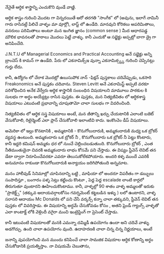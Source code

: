 నేనైతే ఆర్ధిక శాస్త్రాన్ని ఎంచుకొని వుండే వాణ్ణి.

ఆర్ధిక శాస్త్రం గురించి మొదట గా విన్నదయితే ఆరో తరగతి "సాంగీక" లో (అవును, ఇలాగే నామినీ గారు రాసినట్లే పిలిచే వాళ్ళం మా వూర్లో), లాస్ట్ లో ఉండేది. మానవుని కోరికలు అపరిమితాలు, వనరులు పరిమితాలు అంటూ మన ఇంగిత జ్ఞానం (common sense ) మీద ఆధారపడ్డ మౌలిక భావనలతో పాఠాలు మొదలు పెట్టే వాళ్ళు. కానీ ఎందుకో ఆ సబ్జెక్టు అప్పట్లో బాగా డ్రై గా అనిపించేది.

J.N.T.U లో Managerial Economics and Practical Accounting అనే సబ్జెక్టు అన్ని బ్రాంచెస్ కి కామన్ గా ఉండేది. పేరు లో ఎకనామిక్స్ఇ వున్నా ఎకనామిక్స్క్క గురించి చెప్పినట్లు గుర్తు లేదు.

కానీ, ఉద్యోగం లో చేరాక మొదట్లో ఉబుసుపోక నాన్ -ఫిక్షన్ పుస్తకాలు చదివేప్పుడు, ఒకసారి Freakonomics అనే పుస్తకం చదివాను. Steven Levitt అనే ఎకనామిస్ట్ అప్పటి వరకూ పరిశోధించిన అనేక వేర్వేరు ఆర్థిక శాస్త్రానికి సంబంధిన విషయాలని మామూలు పాఠకుల కి సులభం గా అర్థం అయ్యేట్లు రాసిన పుస్తకం. ఈ పుస్తకం, మన నిత్యజీవితం లో ఆర్ధికశాస్త్ర విషయాలు ఎటువంటి ప్రభావాన్ని చూపుతామో చాలా సులభం గా వివరించింది.

నిత్యజీవితం లో ఆర్థిక సస్త్ర విషయాలు అంటే, మన జీతాన్ని ఖర్చు చేయటానికి ఎలాంటి బజెట్ వేసుకోవాలి, రిటైర్మెంట్ ఎలా ప్లాన్ చేసుకోవాలి ఇలాంటివి కాదు. ఇంకొంచెం డీప్ విషయాలు.

అమెరికా లో ఇల్లు కొనటానికి , అమ్మటానికి - కొనుగోలుదారుకి, అమ్మకందారుకి మధ్య ఒక బ్రోకర్ వ్యవస్థ ఉంటుంది. అమ్మకందారు ఒక బ్రోకర్ నీ , కొనుగోలుదారు ఒక బ్రోకర్ నీ పెట్టు కొంటారు, కానీ ఇద్దరి కమిషన్ అమ్మకం ధర లో నుంచే చెల్లించబడుతుంది. కొనుగోలుదారు బ్రోకర్ , ఎంత నీతిమంతుడైనా చివరకి అమ్మకందారు లాభం కోసమే పని చేస్తాడు. ఈ విష్యం స్టీవెన్ లెవిట్ తన డేటా ద్వారా నిరూపించేవరకూ ఎవరూ తెలుసుకోలేకపోయారు. అందరి కళ్ళ ముందే ఎవరికీ అనుమానం రాకుండా కొనుగోలుదారుకి అన్యాయం జరిగిపోతుంది అన్నమాట.

మనం హాలీవుడ్ సినిమాల్లో చూపినదాన్ని బట్టి , మాఫియా లో అందరూ విపరీతం గా డబ్బులు సంపాదిస్తూ , బంగారం పళ్ళ సెట్లు కట్టించు కొంటూ , పెద్ద పెద్ద escalade లాంటి కార్లలో తిరుగుతూ వుంటారని ఊహించుకొంటాము. కానీ, వాళ్ళల్లో 90 శాతం వాళ్ళ అమ్మలతో ఇరుకు "ప్రాజెక్ట్స్" (తక్కువ ఆదాయవర్గాలకోసం గవర్నమెంట్ కట్టబడిన ఇళ్ళు ) లలో ఉంటారని, వాళ్ళ సరాసరి ఆదాయం Mc Donalds లో పని చేసే వర్కర్స్ కన్నా చాలా తక్కువని, స్టీవెన్ లెవిట్ తన పుస్తకం లో వివరిస్తాడు. ఈ విషయాన్ని అర్ధమే చేసుకోవడం కోసం , అతని ఫ్రెండ్ గ్యాంగ్స్ వాళ్ళతో ఎలా కాంటాక్ట్ లోకి వెళ్లిందీ వగైరా మంచి ఇంట్రెస్టింగ్ గా ప్రెసెంట్ చేస్తాడు.

కానీ ఇటువంటి విషయాలతో మనకి ఎమన్నా దమ్మిడీ ఉపయోగం ఉందా అని చదివే వాళ్ళు అడగొచ్చు. ఉంది చాలా ఉపయోగం వుంది. ఉదాహరణకి చాలా చిన్న చిన్న నిర్ణయాలు, అంటే

జనాన్ని వుపయోగించి మన ముందు కనిపించే చాలా సామజిక విషయాల ఆర్ధిక కోణాన్ని అర్థం చేసుకోడానికి ప్రయత్నిస్తాం. నా విషయమే చెబుతాను,


